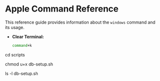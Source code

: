 # **Apple Command Reference**

This reference guide provides information about the `windows` command and its usage.


- **Clear Terminal:**
    ```bash
    command+k
    ```

cd scripts

chmod u+x db-setup.sh

ls -l db-setup.sh